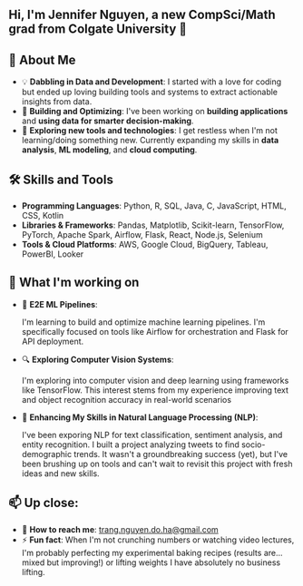 ## Hi, I'm Jennifer Nguyen, a new CompSci/Math grad from Colgate University 👋

## 🌟 About Me
- 💡 **Dabbling in Data and Development**: I started with a love for coding but ended up loving building tools and systems to extract actionable insights from data.
- 🌱 **Building and Optimizing**: I've been working on **building applications** and **using data for smarter decision-making**. 
- 🎯 **Exploring new tools and technologies**: I get restless when I'm not learning/doing something new. Currently expanding my skills in **data analysis**, **ML modeling**, and **cloud computing**.

## 🛠️ Skills and Tools
- **Programming Languages**: Python, R, SQL, Java, C, JavaScript, HTML, CSS, Kotlin
- **Libraries & Frameworks**: Pandas, Matplotlib, Scikit-learn, TensorFlow, PyTorch, Apache Spark, Airflow, Flask, React, Node.js, Selenium
- **Tools & Cloud Platforms**: AWS, Google Cloud, BigQuery, Tableau, PowerBI, Looker

## 🚀 What I'm working on
- 🚧 **E2E ML Pipelines**:

  I'm learning to build and optimize machine learning pipelines. I'm specifically focused on tools like Airflow for orchestration and Flask for API deployment.
- 🔍 **Exploring Computer Vision Systems**:

  I'm exploring into computer vision and deep learning using frameworks like TensorFlow. This interest stems from my experience improving text and object recognition accuracy in real-world scenarios
- 🧠 **Enhancing My Skills in Natural Language Processing (NLP)**:

  I've been exporing NLP for text classification, sentiment analysis, and entity recognition.  I built a project analyzing tweets to find socio-demographic trends. It wasn't a groundbreaking success (yet), but I've been brushing up on tools and can't wait to revisit this project with fresh ideas and new skills.

## 📫 Up close:
- 💬 **How to reach me**: trang.nguyen.do.ha@gmail.com
- ⚡ **Fun fact**: When I'm not crunching numbers or watching video lectures, I'm probably perfecting my experimental baking recipes (results are... mixed but improving!) or lifting weights I have absolutely no business lifting. 
<!--
**jenniferngx/jenniferngx** is a ✨ _special_ ✨ repository because its `README.md` (this file) appears on your GitHub profile.

Here are some ideas to get you started:

- 🔭 I’m currently working on ...
- 🌱 I’m currently learning ...
- 👯 I’m looking to collaborate on ...
- 🤔 I’m looking for help with ...
- 💬 Ask me about ...
- 📫 How to reach me: ...
- 😄 Pronouns: ...
- ⚡ Fun fact: ...
-->
